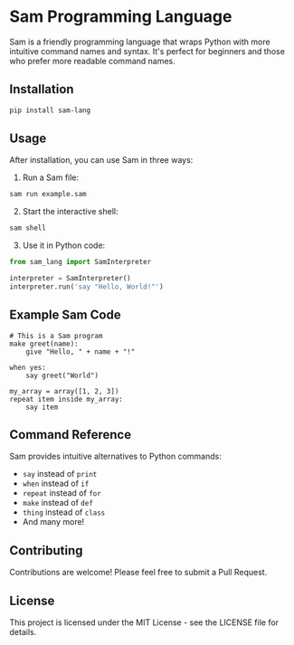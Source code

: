 # Sam Programming Language

Sam is a friendly programming language that wraps Python with more intuitive command names and syntax. It's perfect for beginners and those who prefer more readable command names.

## Installation

```bash
pip install sam-lang
```

## Usage

After installation, you can use Sam in three ways:

1. Run a Sam file:
```bash
sam run example.sam
```

2. Start the interactive shell:
```bash
sam shell
```

3. Use it in Python code:
```python
from sam_lang import SamInterpreter

interpreter = SamInterpreter()
interpreter.run('say "Hello, World!"')
```

## Example Sam Code

```
# This is a Sam program
make greet(name):
    give "Hello, " + name + "!"

when yes:
    say greet("World")

my_array = array([1, 2, 3])
repeat item inside my_array:
    say item
```

## Command Reference

Sam provides intuitive alternatives to Python commands:

- `say` instead of `print`
- `when` instead of `if`
- `repeat` instead of `for`
- `make` instead of `def`
- `thing` instead of `class`
- And many more!

## Contributing

Contributions are welcome! Please feel free to submit a Pull Request.

## License

This project is licensed under the MIT License - see the LICENSE file for details.
